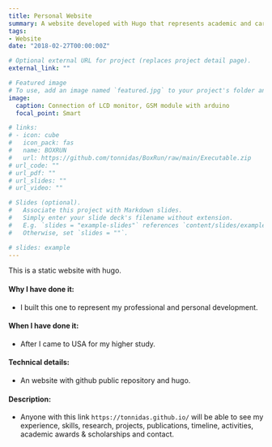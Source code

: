 ```yaml
---
title: Personal Website
summary: A website developed with Hugo that represents academic and career and basic personal details. 
tags:
- Website
date: "2018-02-27T00:00:00Z"

# Optional external URL for project (replaces project detail page).
external_link: ""

# Featured image
# To use, add an image named `featured.jpg` to your project's folder and keep this below section for caption. However, caption is optional. 
image:
  caption: Connection of LCD monitor, GSM module with arduino
  focal_point: Smart

# links:
# - icon: cube
#   icon_pack: fas
#   name: BOXRUN
#   url: https://github.com/tonnidas/BoxRun/raw/main/Executable.zip
# url_code: ""
# url_pdf: ""
# url_slides: ""
# url_video: ""

# Slides (optional).
#   Associate this project with Markdown slides.
#   Simply enter your slide deck's filename without extension.
#   E.g. `slides = "example-slides"` references `content/slides/example-slides.md`.
#   Otherwise, set `slides = ""`.

# slides: example
---
```


This is a static website with hugo.

#### Why I have done it:
- I built this one to represent my professional and personal development. 

#### When I have done it: 
- After I came to USA for my higher study.

#### Technical details: 
- An website with github public repository and hugo.

#### Description:
- Anyone with this link `https://tonnidas.github.io/` will be able to see my experience, skills, research, projects, publications, timeline, activities, academic awards & scholarships and contact.